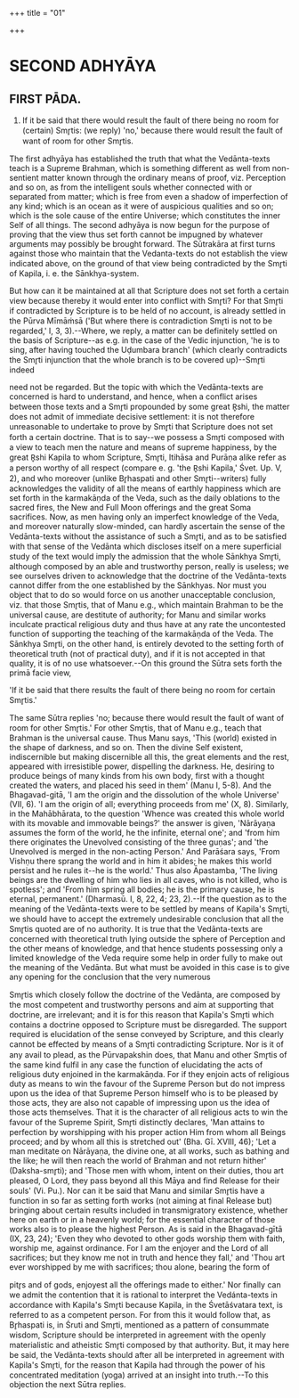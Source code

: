 +++
title = "01"

+++




# SECOND ADHYĀYA

## FIRST PĀDA.

1. If it be said that there would result the fault of there being no room for (certain) Smr̥tis: (we reply) 'no,' because there would result the fault of want of room for other Smr̥tis.

The first adhyāya has established the truth that what the Vedānta-texts teach is a Supreme Brahman, which is something different as well from non-sentient matter known through the ordinary means of proof, viz. Perception and so on, as from the intelligent souls whether connected with or separated from matter; which is free from even a shadow of imperfection of any kind; which is an ocean as it were of auspicious qualities and so on; which is the sole cause of the entire Universe; which constitutes the inner Self of all things. The second adhyāya is now begun for the purpose of proving that the view thus set forth cannot be impugned by whatever arguments may possibly be brought forward. The Sūtrakāra at first turns against those who maintain that the Vedanta-texts do not establish the view indicated above, on the ground of that view being contradicted by the Smr̥ti of Kapila, i. e. the Sānkhya-system.

But how can it be maintained at all that Scripture does not set forth a certain view because thereby it would enter into conflict with Smr̥ti? For that Smr̥ti if contradicted by Scripture is to be held of no account, is already settled in the Pūrva Mīmāṁsā ('But where there is contradiction Smr̥ti is not to be regarded,' I, 3, 3).--Where, we reply, a matter can be definitely settled on the basis of Scripture--as e.g. in the case of the Vedic injunction, 'he is to sing, after having touched the Uḍumbara branch' (which clearly contradicts the Smr̥ti injunction that the whole branch is to be covered up)--Smr̥ti indeed

need not be regarded. But the topic with which the Vedānta-texts are concerned is hard to understand, and hence, when a conflict arises between those texts and a Smr̥ti propounded by some great R̥shi, the matter does not admit of immediate decisive settlement: it is not therefore unreasonable to undertake to prove by Smr̥ti that Scripture does not set forth a certain doctrine. That is to say--we possess a Smr̥ti composed with a view to teach men the nature and means of supreme happiness, by the great R̥shi Kapila to whom Scripture, Smr̥ti, Itihāsa and Purāṇa alike refer as a person worthy of all respect (compare e. g. 'the R̥shi Kapila,' Śvet. Up. V, 2), and who moreover (unlike Br̥haspati and other Smr̥ti--writers) fully acknowledges the validity of all the means of earthly happiness which are set forth in the karmakāṇda of the Veda, such as the daily oblations to the sacred fires, the New and Full Moon offerings and the great Soma sacrifices. Now, as men having only an imperfect knowledge of the Veda, and moreover naturally slow-minded, can hardly ascertain the sense of the Vedānta-texts without the assistance of such a Smr̥ti, and as to be satisfied with that sense of the Vedānta which discloses itself on a mere superficial study of the text would imply the admission that the whole Sānkhya Smr̥ti, although composed by an able and trustworthy person, really is useless; we see ourselves driven to acknowledge that the doctrine of the Vedānta-texts cannot differ from the one established by the Sānkhyas. Nor must you object that to do so would force on us another unacceptable conclusion, viz. that those Smr̥tis, that of Manu e.g., which maintain Brahman to be the universal cause, are destitute of authority; for Manu and similar works inculcate practical religious duty and thus have at any rate the uncontested function of supporting the teaching of the karmakāṇda of the Veda. The Sānkhya Smr̥ti, on the other hand, is entirely devoted to the setting forth of theoretical truth (not of practical duty), and if it is not accepted in that quality, it is of no use whatsoever.--On this ground the Sūtra sets forth the primā facie view,

 'If it be said that there results the fault of there being no room for certain Smr̥tis.'

The same Sūtra replies 'no; because there would result the fault of want of room for other Smr̥tis.' For other Smr̥tis, that of Manu e.g., teach that Brahman is the universal cause. Thus Manu says, 'This (world) existed in the shape of darkness, and so on. Then the divine Self existent, indiscernible but making discernible all this, the great elements and the rest, appeared with irresistible power, dispelling the darkness. He, desiring to produce beings of many kinds from his own body, first with a thought created the waters, and placed his seed in them' (Manu I, 5-8). And the Bhagavad-gitā, 'I am the origin and the dissolution of the whole Universe' (VII, 6). 'I am the origin of all; everything proceeds from me' (X, 8). Similarly, in the Mahābhārata, to the question 'Whence was created this whole world with its movable and immovable beings?' the answer is given, 'Nārāyaṇa assumes the form of the world, he the infinite, eternal one'; and 'from him there originates the Unevolved consisting of the three guṇas'; and 'the Unevolved is merged in the non-acting Person.' And Parāśara says, 'From Vishṇu there sprang the world and in him it abides; he makes this world persist and he rules it--he is the world.' Thus also Āpastamba, 'The living beings are the dwelling of him who lies in all caves, who is not killed, who is spotless'; and 'From him spring all bodies; he is the primary cause, he is eternal, permanent.' (Dharmasū. I, 8, 22, 4; 23, 2).--If the question as to the meaning of the Vedānta-texts were to be settled by means of Kapila's Smr̥ti, we should have to accept the extremely undesirable conclusion that all the Smr̥tis quoted are of no authority. It is true that the Vedānta-texts are concerned with theoretical truth lying outside the sphere of Perception and the other means of knowledge, and that hence students possessing only a limited knowledge of the Veda require some help in order fully to make out the meaning of the Vedānta. But what must be avoided in this case is to give any opening for the conclusion that the very numerous

 Smr̥tis which closely follow the doctrine of the Vedānta, are composed by the most competent and trustworthy persons and aim at supporting that doctrine, are irrelevant; and it is for this reason that Kapila's Smr̥ti which contains a doctrine opposed to Scripture must be disregarded. The support required is elucidation of the sense conveyed by Scripture, and this clearly cannot be effected by means of a Smr̥ti contradicting Scripture. Nor is it of any avail to plead, as the Pūrvapakshin does, that Manu and other Smr̥tis of the same kind fulfil in any case the function of elucidating the acts of religious duty enjoined in the karmakāṇda. For if they enjoin acts of religious duty as means to win the favour of the Supreme Person but do not impress upon us the idea of that Supreme Person himself who is to be pleased by those acts, they are also not capable of impressing upon us the idea of those acts themselves. That it is the character of all religious acts to win the favour of the Supreme Spirit, Smr̥ti distinctly declares, 'Man attains to perfection by worshipping with his proper action Him from whom all Beings proceed; and by whom all this is stretched out' (Bha. Gī. XVIII, 46); 'Let a man meditate on Nārāyaṇa, the divine one, at all works, such as bathing and the like; he will then reach the world of Brahman and not return hither' (Daksha-smr̥ti); and 'Those men with whom, intent on their duties, thou art pleased, O Lord, they pass beyond all this Māya and find Release for their souls' (Vi. Pu.). Nor can it be said that Manu and similar Smr̥tis have a function in so far as setting forth works (not aiming at final Release but) bringing about certain results included in transmigratory existence, whether here on earth or in a heavenly world; for the essential character of those works also is to please the highest Person. As is said in the Bhagavad-gītā (IX, 23, 24); 'Even they who devoted to other gods worship them with faith, worship me, against ordinance. For I am the enjoyer and the Lord of all sacrifices; but they know me not in truth and hence they fall,' and 'Thou art ever worshipped by me with sacrifices; thou alone, bearing the form of

pitr̥s and of gods, enjoyest all the offerings made to either.' Nor finally can we admit the contention that it is rational to interpret the Vedánta-texts in accordance with Kapila's Smr̥ti because Kapila, in the Śvetāśvatara text, is referred to as a competent person. For from this it would follow that, as Br̥haspati is, in Śruti and Smr̥ti, mentioned as a pattern of consummate wisdom, Scripture should be interpreted in agreement with the openly materialistic and atheistic Smr̥ti composed by that authority. But, it may here be said, the Vedānta-texts should after all be interpreted in agreement with Kapila's Smr̥ti, for the reason that Kapila had through the power of his concentrated meditation (yoga) arrived at an insight into truth.--To this objection the next Sūtra replies.

